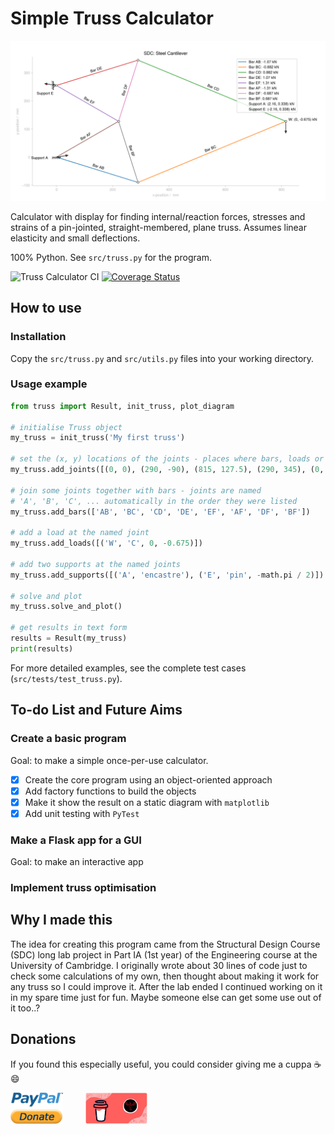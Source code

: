 # Simple Truss Calculator

![Example Truss used in SDC](Media/GitHub/example_screenshot.png)

Calculator with display for finding internal/reaction forces, stresses and strains of a pin-jointed, straight-membered, plane truss. Assumes linear elasticity and small deflections.

100% Python. See `src/truss.py` for the program.


![Truss Calculator CI](https://github.com/lorcan2440/Simple-Truss-Calculator/actions/workflows/main.yml/badge.svg)
[![Coverage Status](https://coveralls.io/repos/github/lorcan2440/Simple-Truss-Calculator/badge.svg)](https://coveralls.io/github/lorcan2440/Simple-Truss-Calculator?branch=master)

## How to use

### Installation

Copy the `src/truss.py` and `src/utils.py` files into your working directory.

### Usage example

```python
from truss import Result, init_truss, plot_diagram

# initialise Truss object
my_truss = init_truss('My first truss')

# set the (x, y) locations of the joints - places where bars, loads or supports can be placed
my_truss.add_joints([(0, 0), (290, -90), (815, 127.5), (290, 345), (0, 255), (220.836, 127.5)])

# join some joints together with bars - joints are named 
# 'A', 'B', 'C', ... automatically in the order they were listed
my_truss.add_bars(['AB', 'BC', 'CD', 'DE', 'EF', 'AF', 'DF', 'BF'])

# add a load at the named joint
my_truss.add_loads([('W', 'C', 0, -0.675)])

# add two supports at the named joints
my_truss.add_supports([('A', 'encastre'), ('E', 'pin', -math.pi / 2)])

# solve and plot
my_truss.solve_and_plot()

# get results in text form
results = Result(my_truss)
print(results)
```

For more detailed examples, see the complete test cases (`src/tests/test_truss.py`).

## To-do List and Future Aims

### Create a basic program

  Goal: to make a simple once-per-use calculator.

  * [x] Create the core program using an object-oriented approach
  * [x] Add factory functions to build the objects
  * [x] Make it show the result on a static diagram with `matplotlib`
  * [x] Add unit testing with `PyTest`

### Make a Flask app for a GUI

  Goal: to make an interactive app

### Implement truss optimisation



## Why I made this

The idea for creating this program came from the Structural Design Course (SDC) long lab project in Part IA (1st year) of the Engineering course at the University of Cambridge. I originally wrote about 30 lines of code just to check some calculations of my own, then thought about making it work for any truss so I could improve it. After the lab ended I continued working on it in my spare time just for fun. Maybe someone else can get some use out of it too..?


## Donations

If you found this especially useful, you could consider giving me a cuppa :coffee: :smile:

[<img src="Media/GitHub/paypal_donate_button_transparent.png" width=84, height=50>](https://www.paypal.me/lorcan2440)
&emsp;&emsp;
[<img src="Media/GitHub/buy_me_a_coffee.png" width=99, height=50>](https://www.buymeacoffee.com/lorcan)
